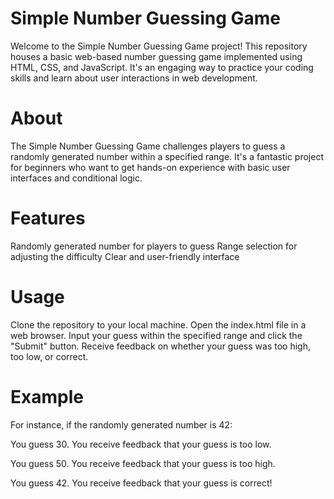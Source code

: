 # Simple Number Guessing Game
Welcome to the Simple Number Guessing Game project! This repository houses a basic web-based number guessing game implemented using HTML, CSS, and JavaScript. It's an engaging way to practice your coding skills and learn about user interactions in web development.

# About
The Simple Number Guessing Game challenges players to guess a randomly generated number within a specified range. It's a fantastic project for beginners who want to get hands-on experience with basic user interfaces and conditional logic.

# Features
Randomly generated number for players to guess
Range selection for adjusting the difficulty
Clear and user-friendly interface

# Usage
Clone the repository to your local machine.
Open the index.html file in a web browser.
Input your guess within the specified range and click the "Submit" button.
Receive feedback on whether your guess was too high, too low, or correct.

# Example
For instance, if the randomly generated number is 42:

You guess 30.
You receive feedback that your guess is too low.

You guess 50.
You receive feedback that your guess is too high.

You guess 42.
You receive feedback that your guess is correct!
